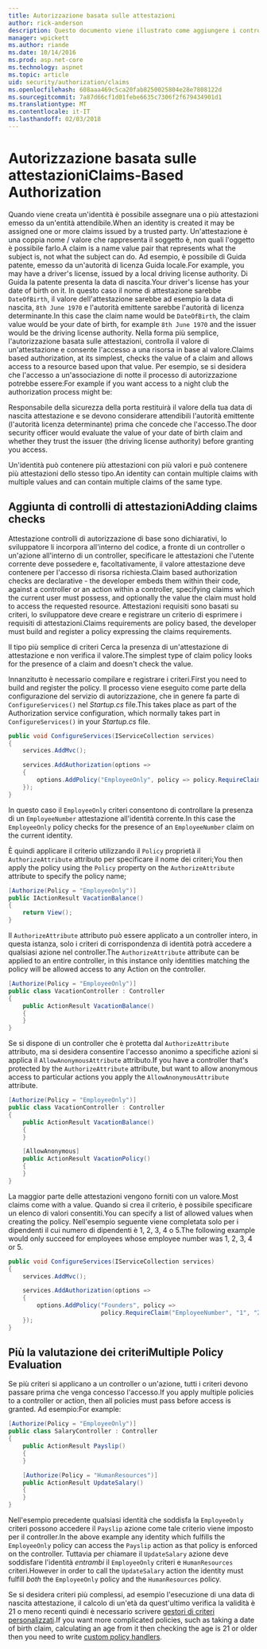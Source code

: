 ```yaml
---
title: Autorizzazione basata sulle attestazioni
author: rick-anderson
description: Questo documento viene illustrato come aggiungere i controlli di attestazioni per l'autorizzazione in un'applicazione ASP.NET Core.
manager: wpickett
ms.author: riande
ms.date: 10/14/2016
ms.prod: asp.net-core
ms.technology: aspnet
ms.topic: article
uid: security/authorization/claims
ms.openlocfilehash: 608aaa469c5ca20fab8250025804e28e7808122d
ms.sourcegitcommit: 7a87d66cf1d01febe6635c7306f2f679434901d1
ms.translationtype: MT
ms.contentlocale: it-IT
ms.lasthandoff: 02/03/2018
---
```

# <a name="claims-based-authorization"></a><span data-ttu-id="91bbb-103">Autorizzazione basata sulle attestazioni</span><span class="sxs-lookup"><span data-stu-id="91bbb-103">Claims-Based Authorization</span></span>

<a name="security-authorization-claims-based"></a>

<span data-ttu-id="91bbb-104">Quando viene creata un'identità è possibile assegnare una o più attestazioni emesso da un'entità attendibile.</span><span class="sxs-lookup"><span data-stu-id="91bbb-104">When an identity is created it may be assigned one or more claims issued by a trusted party.</span></span> <span data-ttu-id="91bbb-105">Un'attestazione è una coppia nome / valore che rappresenta il soggetto è, non quali l'oggetto è possibile farlo.</span><span class="sxs-lookup"><span data-stu-id="91bbb-105">A claim is a name value pair that represents what the subject is, not what the subject can do.</span></span> <span data-ttu-id="91bbb-106">Ad esempio, è possibile di Guida patente, emesso da un'autorità di licenza Guida locale.</span><span class="sxs-lookup"><span data-stu-id="91bbb-106">For example, you may have a driver's license, issued by a local driving license authority.</span></span> <span data-ttu-id="91bbb-107">Di Guida la patente presenta la data di nascita.</span><span class="sxs-lookup"><span data-stu-id="91bbb-107">Your driver's license has your date of birth on it.</span></span> <span data-ttu-id="91bbb-108">In questo caso il nome di attestazione sarebbe `DateOfBirth`, il valore dell'attestazione sarebbe ad esempio la data di nascita, `8th June 1970` e l'autorità emittente sarebbe l'autorità di licenza determinante.</span><span class="sxs-lookup"><span data-stu-id="91bbb-108">In this case the claim name would be `DateOfBirth`, the claim value would be your date of birth, for example `8th June 1970` and the issuer would be the driving license authority.</span></span> <span data-ttu-id="91bbb-109">Nella forma più semplice, l'autorizzazione basata sulle attestazioni, controlla il valore di un'attestazione e consente l'accesso a una risorsa in base al valore.</span><span class="sxs-lookup"><span data-stu-id="91bbb-109">Claims based authorization, at its simplest, checks the value of a claim and allows access to a resource based upon that value.</span></span> <span data-ttu-id="91bbb-110">Per esempio, se si desidera che l'accesso a un'associazione di notte il processo di autorizzazione potrebbe essere:</span><span class="sxs-lookup"><span data-stu-id="91bbb-110">For example if you want access to a night club the authorization process might be:</span></span>

<span data-ttu-id="91bbb-111">Responsabile della sicurezza della porta restituirà il valore della tua data di nascita attestazione e se devono considerare attendibili l'autorità emittente (l'autorità licenza determinante) prima che concede che l'accesso.</span><span class="sxs-lookup"><span data-stu-id="91bbb-111">The door security officer would evaluate the value of your date of birth claim and whether they trust the issuer (the driving license authority) before granting you access.</span></span>

<span data-ttu-id="91bbb-112">Un'identità può contenere più attestazioni con più valori e può contenere più attestazioni dello stesso tipo.</span><span class="sxs-lookup"><span data-stu-id="91bbb-112">An identity can contain multiple claims with multiple values and can contain multiple claims of the same type.</span></span>

## <a name="adding-claims-checks"></a><span data-ttu-id="91bbb-113">Aggiunta di controlli di attestazioni</span><span class="sxs-lookup"><span data-stu-id="91bbb-113">Adding claims checks</span></span>

<span data-ttu-id="91bbb-114">Attestazione controlli di autorizzazione di base sono dichiarativi, lo sviluppatore li incorpora all'interno del codice, a fronte di un controller o un'azione all'interno di un controller, specificare le attestazioni che l'utente corrente deve possedere e, facoltativamente, il valore attestazione deve contenere per l'accesso di risorsa richiesta.</span><span class="sxs-lookup"><span data-stu-id="91bbb-114">Claim based authorization checks are declarative - the developer embeds them within their code, against a controller or an action within a controller, specifying claims which the current user must possess, and optionally the value the claim must hold to access the requested resource.</span></span> <span data-ttu-id="91bbb-115">Attestazioni requisiti sono basati su criteri, lo sviluppatore deve creare e registrare un criterio di esprimere i requisiti di attestazioni.</span><span class="sxs-lookup"><span data-stu-id="91bbb-115">Claims requirements are policy based, the developer must build and register a policy expressing the claims requirements.</span></span>

<span data-ttu-id="91bbb-116">Il tipo più semplice di criteri Cerca la presenza di un'attestazione di attestazione e non verifica il valore.</span><span class="sxs-lookup"><span data-stu-id="91bbb-116">The simplest type of claim policy looks for the presence of a claim and doesn't check the value.</span></span>

<span data-ttu-id="91bbb-117">Innanzitutto è necessario compilare e registrare i criteri.</span><span class="sxs-lookup"><span data-stu-id="91bbb-117">First you need to build and register the policy.</span></span> <span data-ttu-id="91bbb-118">Il processo viene eseguito come parte della configurazione del servizio di autorizzazione, che in genere fa parte di `ConfigureServices()` nel *Startup.cs* file.</span><span class="sxs-lookup"><span data-stu-id="91bbb-118">This takes place as part of the Authorization service configuration, which normally takes part in `ConfigureServices()` in your *Startup.cs* file.</span></span>

```csharp
public void ConfigureServices(IServiceCollection services)
{
    services.AddMvc();

    services.AddAuthorization(options =>
    {
        options.AddPolicy("EmployeeOnly", policy => policy.RequireClaim("EmployeeNumber"));
    });
}
```

<span data-ttu-id="91bbb-119">In questo caso il `EmployeeOnly` criteri consentono di controllare la presenza di un `EmployeeNumber` attestazione all'identità corrente.</span><span class="sxs-lookup"><span data-stu-id="91bbb-119">In this case the `EmployeeOnly` policy checks for the presence of an `EmployeeNumber` claim on the current identity.</span></span>

<span data-ttu-id="91bbb-120">È quindi applicare il criterio utilizzando il `Policy` proprietà il `AuthorizeAttribute` attributo per specificare il nome dei criteri;</span><span class="sxs-lookup"><span data-stu-id="91bbb-120">You then apply the policy using the `Policy` property on the `AuthorizeAttribute` attribute to specify the policy name;</span></span>

```csharp
[Authorize(Policy = "EmployeeOnly")]
public IActionResult VacationBalance()
{
    return View();
}
```

<span data-ttu-id="91bbb-121">Il `AuthorizeAttribute` attributo può essere applicato a un controller intero, in questa istanza, solo i criteri di corrispondenza di identità potrà accedere a qualsiasi azione nel controller.</span><span class="sxs-lookup"><span data-stu-id="91bbb-121">The `AuthorizeAttribute` attribute can be applied to an entire controller, in this instance only identities matching the policy will be allowed access to any Action on the controller.</span></span>

```csharp
[Authorize(Policy = "EmployeeOnly")]
public class VacationController : Controller
{
    public ActionResult VacationBalance()
    {
    }
}
```

<span data-ttu-id="91bbb-122">Se si dispone di un controller che è protetta dal `AuthorizeAttribute` attributo, ma si desidera consentire l'accesso anonimo a specifiche azioni si applica il `AllowAnonymousAttribute` attributo.</span><span class="sxs-lookup"><span data-stu-id="91bbb-122">If you have a controller that's protected by the `AuthorizeAttribute` attribute, but want to allow anonymous access to particular actions you apply the `AllowAnonymousAttribute` attribute.</span></span>

```csharp
[Authorize(Policy = "EmployeeOnly")]
public class VacationController : Controller
{
    public ActionResult VacationBalance()
    {
    }

    [AllowAnonymous]
    public ActionResult VacationPolicy()
    {
    }
}
```

<span data-ttu-id="91bbb-123">La maggior parte delle attestazioni vengono forniti con un valore.</span><span class="sxs-lookup"><span data-stu-id="91bbb-123">Most claims come with a value.</span></span> <span data-ttu-id="91bbb-124">Quando si crea il criterio, è possibile specificare un elenco di valori consentiti.</span><span class="sxs-lookup"><span data-stu-id="91bbb-124">You can specify a list of allowed values when creating the policy.</span></span> <span data-ttu-id="91bbb-125">Nell'esempio seguente viene completata solo per i dipendenti il cui numero di dipendenti è 1, 2, 3, 4 o 5.</span><span class="sxs-lookup"><span data-stu-id="91bbb-125">The following example would only succeed for employees whose employee number was 1, 2, 3, 4 or 5.</span></span>

```csharp
public void ConfigureServices(IServiceCollection services)
{
    services.AddMvc();

    services.AddAuthorization(options =>
    {
        options.AddPolicy("Founders", policy =>
                          policy.RequireClaim("EmployeeNumber", "1", "2", "3", "4", "5"));
    });
}
```

## <a name="multiple-policy-evaluation"></a><span data-ttu-id="91bbb-126">Più la valutazione dei criteri</span><span class="sxs-lookup"><span data-stu-id="91bbb-126">Multiple Policy Evaluation</span></span>

<span data-ttu-id="91bbb-127">Se più criteri si applicano a un controller o un'azione, tutti i criteri devono passare prima che venga concesso l'accesso.</span><span class="sxs-lookup"><span data-stu-id="91bbb-127">If you apply multiple policies to a controller or action, then all policies must pass before access is granted.</span></span> <span data-ttu-id="91bbb-128">Ad esempio:</span><span class="sxs-lookup"><span data-stu-id="91bbb-128">For example:</span></span>

```csharp
[Authorize(Policy = "EmployeeOnly")]
public class SalaryController : Controller
{
    public ActionResult Payslip()
    {
    }

    [Authorize(Policy = "HumanResources")]
    public ActionResult UpdateSalary()
    {
    }
}
```

<span data-ttu-id="91bbb-129">Nell'esempio precedente qualsiasi identità che soddisfa la `EmployeeOnly` criteri possono accedere il `Payslip` azione come tale criterio viene imposto per il controller.</span><span class="sxs-lookup"><span data-stu-id="91bbb-129">In the above example any identity which fulfills the `EmployeeOnly` policy can access the `Payslip` action as that policy is enforced on the controller.</span></span> <span data-ttu-id="91bbb-130">Tuttavia per chiamare il `UpdateSalary` azione deve soddisfare l'identità *entrambi* il `EmployeeOnly` criteri e `HumanResources` criteri.</span><span class="sxs-lookup"><span data-stu-id="91bbb-130">However in order to call the `UpdateSalary` action the identity must fulfill *both* the `EmployeeOnly` policy and the `HumanResources` policy.</span></span>

<span data-ttu-id="91bbb-131">Se si desidera criteri più complessi, ad esempio l'esecuzione di una data di nascita attestazione, il calcolo di un'età da quest'ultimo verifica la validità è 21 o meno recenti quindi è necessario scrivere [gestori di criteri personalizzati](policies.md).</span><span class="sxs-lookup"><span data-stu-id="91bbb-131">If you want more complicated policies, such as taking a date of birth claim, calculating an age from it then checking the age is 21 or older then you need to write [custom policy handlers](policies.md).</span></span>
